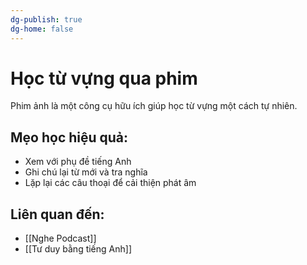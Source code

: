 ```yaml
---
dg-publish: true
dg-home: false
---
```

# Học từ vựng qua phim
Phim ảnh là một công cụ hữu ích giúp học từ vựng một cách tự nhiên.

## Mẹo học hiệu quả:
- Xem với phụ đề tiếng Anh
- Ghi chú lại từ mới và tra nghĩa
- Lặp lại các câu thoại để cải thiện phát âm

## Liên quan đến:
- [[Nghe Podcast]]
- [[Tư duy bằng tiếng Anh]]
